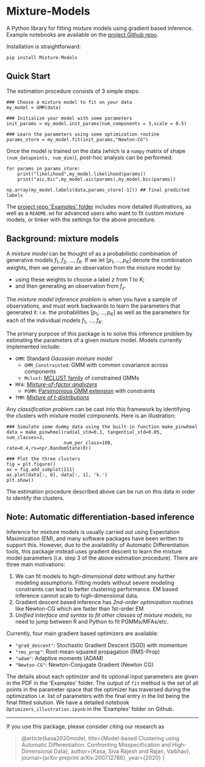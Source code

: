 # Mixture-Models

A Python library for fitting mixture models using gradient based inference.
Example notebooks are available on the [project Github repo](https://github.com/kasakh/Mixture-Models).

Installation is straightforward:

	pip install Mixture-Models

## Quick Start

The estimation procedure consists of 3 simple steps:

    ### Choose a mixture model to fit on your data
    my_model = GMM(data)

    ### Initialize your model with some parameters    
    init_params = my_model.init_params(num_components = 3,scale = 0.5)

    ### Learn the parameters using some optimization routine
    params_store = my_model.fit(init_params,"Newton-CG")

Once the model is trained on the data (which is a `numpy` matrix of shape `(num_datapoints, num_dim)`),
post-hoc analysis can be performed:

    for params in params_store:
        print("likelihood",my_model.likelihood(params))
        print("aic,bic",my_model.aic(params),my_model.bic(params))
    
    np.array(my_model.labels(data,params_store[-1])) ## final predicted labels

The [project repo 'Examples' folder](https://github.com/kasakh/Mixture-Models/tree/master/Mixture_Models) includes more detailed illustrations, as well as a `README.md` for advanced users who want to fit custom mixture models,
or tinker with the settings for the above procedure.

## Background: mixture models

A *mixture model* can be thought of as a probabilistic combination of generative models $f_1$, $f_2$, ..., $f_K$.
If we let $[p_1, \dots, p_K]$ denote the combination weights,
then we generate an observation from the mixture model by:
- using these weights to choose a label $z$ from 1 to K;
- and then generating an observation from $f_z$.

The *mixture model inference problem* is when you have a sample of observations,
and must work backwards to learn the parameters that generated it:
i.e. the probabilities $[p_1, \dots, p_K]$
as well as the parameters for each of the individual models $f_1$, ..., $f_K$.

The primary purpose of this package is to solve this inference problem
by estimating the parameters of a given mixture model.
Models currently implemented include:

- `GMM`: Standard *Gaussian mixture model*
    - `GMM_Constrainted`: GMM with common covariance across components
    - `Mclust`: [MCLUST family](https://sites.stat.washington.edu/raftery/Research/PDF/fraley2003.pdf) of constrained GMMs
- `MFA`: [*Mixture-of-factor analyzers*](https://link.springer.com/article/10.1007/s11222-008-9056-0)
    - `PGMM`: [Parsimonious GMM extension](https://link.springer.com/article/10.1007/s11222-008-9056-0) with constraints
- `TMM`: [*Mixture of t-distributions*](https://www.academia.edu/16834403/Robust_mixture_modelling_using_the_t_distribution?sm=b)

Any *classification problem* can be cast into this framework
by identifying the clusters with mixture model components.
Here is an illustration:

    ### Simulate some dummy data using the built-in function make_pinwheel
    data = make_pinwheel(radial_std=0.3, tangential_std=0.05, num_classes=3,
                         num_per_class=100, rate=0.4,rs=npr.RandomState(0))
    
    ### Plot the three clusters
    fig = plt.figure()
    ax = fig.add_subplot(111)
    ax.plot(data[:, 0], data[:, 1], 'k.')
    plt.show()

The estimation procedure described above can be run on this data
in order to identify the clusters.

## Note: Automatic differentiation-based inference

Inference for mixture models is usually carried out using Expectation Maximization (EM),
and many software packages have been written to support this.
However, due to the availability of Automatic Differentiation tools,
this package instead uses gradient descent to learn the mixture model parameters
(i.e. step 3 of the above estimation procedure).
There are three main motivations:

1. We can fit models to *high-dimensional data* without any further modeling assumptions.
Fitting models without severe modeling constraints can lead to better clustering performance.
EM based inference cannot scale to high-dimensional data.
2. Gradient descent based inference has *2nd-order optimization routines* like Newton-CG which are faster than 1st-order EM
3. *Unified interface and syntax to fit other classes of mixture models*, no need to jump between R and Python to fit PGMMs/MFAs/etc.

Currently, four main gradient based optimizers are available:

- `"grad_descent"`: Stochastic Gradient Descent (SGD) with momentum
- `"rms_prop"`: Root-mean-squared propagation (RMS-Prop)
- `"adam"`: Adaptive moments (ADAM)
- `"Newton-CG"`: Newton-Conjugate Gradient (Newton CG)

The details about each optimizer and its optional input parameters are given in the PDF in the 'Examples' folder.
The output of `fit` method is the set of all points in the parameter space that the optimizer has traversed during the optimization i.e.  list of parameters with the final entry in the list being the final fitted solution.
We have a detailed notebook `Optimizers_illustration.ipynb` in the 'Examples' folder on Github. 

-------------------------------------------------------------------------------

If you use this package, please consider citing our research as 

 <blockquote>
        <p>@article{kasa2020model,
  title={Model-based Clustering using Automatic Differentiation: Confronting Misspecification and High-Dimensional Data},
  author={Kasa, Siva Rajesh and Rajan, Vaibhav},
  journal={arXiv preprint arXiv:2007.12786},
  year={2020}
}</p>
    </blockquote>


